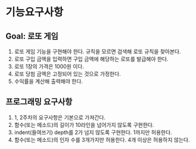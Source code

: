 # 기능요구사항
## Goal: 로또 게임

1. 로또 게임 기능을 구현해야 한다. 규칙을 모르면 검색해 로또 규칙을 찾아본다.
2. 로또 구입 금액을 입력하면 구입 금액에 해당하는 로또를 발급해야 한다.
3. 로또 1장의 가격은 1000원 이다.
4. 로또 당첨 금액은 고정되어 있는 것으로 가정한다.
5. 수익률을 계산해 출력해야 한다. 


## 프로그래밍 요구사항
1. 1, 2주차의 요구사항은 기본으로 가져간다.
2. 함수(또는 메소드)의 길이가 10라인을 넘어가지 않도록 구현한다.
3. indent(들여쓰기) depth를 2가 넘지 않도록 구현한다. 1까지만 허용한다.
4. 함수(또는 메소드)의 인자 수를 3개가지만 허용한다. 4개 이상은 허용하지 않는다.